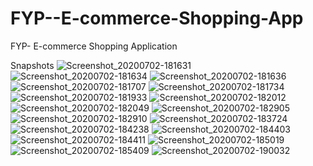 # FYP--E-commerce-Shopping-App
FYP- E-commerce Shopping Application

Snapshots
![Screenshot_20200702-181631](https://user-images.githubusercontent.com/60076224/92628925-faa8fc80-f2e6-11ea-92cb-674407e9c906.jpg)
![Screenshot_20200702-181634](https://user-images.githubusercontent.com/60076224/92628937-fda3ed00-f2e6-11ea-85fd-2a1c24cc11cf.jpg)
![Screenshot_20200702-181636](https://user-images.githubusercontent.com/60076224/92628948-01377400-f2e7-11ea-8003-b48d1bc03199.jpg)
![Screenshot_20200702-181707](https://user-images.githubusercontent.com/60076224/92628956-04cafb00-f2e7-11ea-9bfd-a7449d2ec9e3.jpg)
![Screenshot_20200702-181734](https://user-images.githubusercontent.com/60076224/92628967-098faf00-f2e7-11ea-8163-6fd526f316e2.jpg)
![Screenshot_20200702-181933](https://user-images.githubusercontent.com/60076224/92635992-1cf34800-f2f0-11ea-9c31-fd523380f10c.jpg)
![Screenshot_20200702-182012](https://user-images.githubusercontent.com/60076224/92636013-21b7fc00-f2f0-11ea-91f9-d544dfa83487.jpg)
![Screenshot_20200702-182049](https://user-images.githubusercontent.com/60076224/92636031-27154680-f2f0-11ea-861f-06b4ca123160.jpg)
![Screenshot_20200702-182905](https://user-images.githubusercontent.com/60076224/92636068-34cacc00-f2f0-11ea-8a38-b67348995b39.jpg)
![Screenshot_20200702-182910](https://user-images.githubusercontent.com/60076224/92636075-38f6e980-f2f0-11ea-9641-c538f3e599e8.jpg)
![Screenshot_20200702-183724](https://user-images.githubusercontent.com/60076224/92636122-49a75f80-f2f0-11ea-9a28-42c96f6f85c8.jpg)
![Screenshot_20200702-184238](https://user-images.githubusercontent.com/60076224/92636176-5fb52000-f2f0-11ea-93c6-88b3405a67a5.jpg)
![Screenshot_20200702-184403](https://user-images.githubusercontent.com/60076224/92636203-68a5f180-f2f0-11ea-914d-19efb988feb5.jpg)
![Screenshot_20200702-184411](https://user-images.githubusercontent.com/60076224/92636220-6f346900-f2f0-11ea-85fa-0f5d076f5078.jpg)
![Screenshot_20200702-185019](https://user-images.githubusercontent.com/60076224/92636258-7ce9ee80-f2f0-11ea-9764-5057c476d9d0.jpg)
![Screenshot_20200702-185409](https://user-images.githubusercontent.com/60076224/92636283-8a06dd80-f2f0-11ea-8d0a-d29e8fe4fa70.jpg)
![Screenshot_20200702-190032](https://user-images.githubusercontent.com/60076224/92636304-912deb80-f2f0-11ea-9e44-eb1a2b063ead.jpg)
